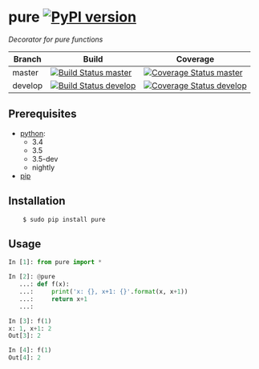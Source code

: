 # pure [![PyPI version](https://badge.fury.io/py/pure.svg)](https://badge.fury.io/py/pure) 
_Decorator for pure functions_

| Branch  | Build  | Coverage |
| ------- | ------ | -------- |
| master  | [![Build Status master]](https://travis-ci.org/Enteee/pure) | [![Coverage Status master]](https://coveralls.io/github/Enteee/pure?branch=master) |
| develop  | [![Build Status develop]](https://travis-ci.org/Enteee/pure) | [![Coverage Status develop]](https://coveralls.io/github/Enteee/pure?branch=develop) |

## Prerequisites
* [python]:
  - 3.4
  - 3.5
  - 3.5-dev
  - nightly
* [pip](https://pypi.python.org/pypi/pip)

## Installation
```shell
    $ sudo pip install pure
```

## Usage
```python
In [1]: from pure import *

In [2]: @pure
   ...: def f(x):
   ...:     print('x: {}, x+1: {}'.format(x, x+1))
   ...:     return x+1
   ...: 

In [3]: f(1)
x: 1, x+1: 2
Out[3]: 2

In [4]: f(1)
Out[4]: 2
```

[python]: https://www.python.org/

[Build Status master]: https://travis-ci.org/Enteee/pure.svg?branch=master
[Coverage Status master]: https://coveralls.io/repos/github/Enteee/pure/badge.svg?branch=master
[Build Status develop]: https://travis-ci.org/Enteee/pure.svg?branch=develop
[Coverage Status develop]: https://coveralls.io/repos/github/Enteee/pure/badge.svg?branch=develop
